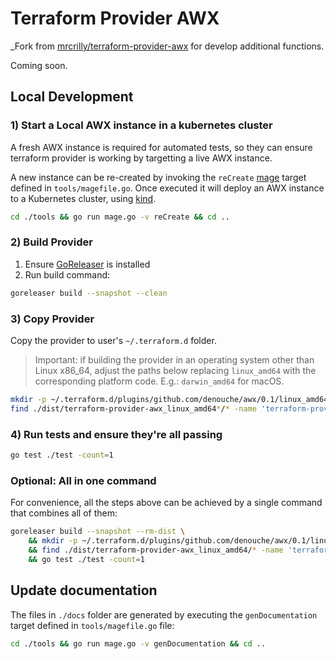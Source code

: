 # Terraform Provider AWX

_Fork from [mrcrilly/terraform-provider-awx](https://github.com/mrcrilly/terraform-provider-awx) for develop additional functions.

Coming soon.

## Local Development

### 1) Start a Local AWX instance in a kubernetes cluster
A fresh AWX instance is required for automated tests, so they can ensure terraform provider is working by targetting a live AWX instance.

A new instance can be re-created by invoking the `reCreate` [mage](https://magefile.org/) target defined in `tools/magefile.go`.
Once executed it will deploy an AWX instance to a Kubernetes cluster, using [kind](https://kind.sigs.k8s.io/).

```sh
cd ./tools && go run mage.go -v reCreate && cd ..
```

### 2) Build Provider
1. Ensure [GoReleaser](https://goreleaser.com/install/) is installed
2. Run build command:
```sh
goreleaser build --snapshot --clean
```

### 3) Copy Provider
Copy the provider to user's `~/.terraform.d` folder.
> Important: if building the provider in an operating system other than Linux x86_64, adjust the paths below replacing `linux_amd64` with the corresponding platform code. E.g.: `darwin_amd64` for macOS.

```sh
mkdir -p ~/.terraform.d/plugins/github.com/denouche/awx/0.1/linux_amd64/terraform-provider-awx
find ./dist/terraform-provider-awx_linux_amd64*/* -name 'terraform-provider-awx*' -print0 | xargs -0 -I {} mv {} ~/.terraform.d/plugins/github.com/denouche/awx/0.1/linux_amd64/terraform-provider-awx
```

### 4) Run tests and ensure they're all passing
```sh
go test ./test -count=1
```

### Optional: All in one command
For convenience, all the steps above can be achieved by a single command that combines all of them:
```sh
goreleaser build --snapshot --rm-dist \
    && mkdir -p ~/.terraform.d/plugins/github.com/denouche/awx/0.1/linux_amd64/ \
    && find ./dist/terraform-provider-awx_linux_amd64/* -name 'terraform-provider-awx*' -print0 | xargs -0 -I {} mv {} ~/.terraform.d/plugins/github.com/denouche/awx/0.1/linux_amd64/terraform-provider-awx \
    && go test ./test -count=1
```

## Update documentation

The files in `./docs` folder are generated by executing the `genDocumentation` target defined in `tools/magefile.go` file:
```sh
cd ./tools && go run mage.go -v genDocumentation && cd ..
```
